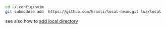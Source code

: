
```bash
cd ~/.config/nvim
git submodule add  https://github.com/kraxli/local-nvim.git lua/local
```

see also how to [add local directory](https://github.com/kraxli/home_dave)


